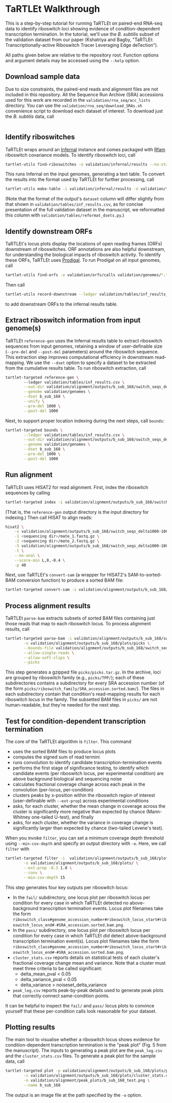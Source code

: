 # TaRTLEt Walkthrough

This is a step-by-step tutorial for running TaRTLEt on paired-end RNA-seq data to identify riboswitch loci showing evidence of condition-dependent transcription termination. In the tutorial, we'll use the *B. subtilis* subset of the validation dataset from our paper (Kshatriya and Bagby, "TaRTLEt: Transcriptionally-active Riboswitch Tracer Leveraging Edge deTection").

All paths given below are relative to the repository root. Function options and argument details may be accessed using the `--help` option.

## Download sample data

Due to size constraints, the paired-end reads and alignment files are not included in this repository. All the Sequence Run Archive (SRA) accessions used for this work are recorded in the `validation/rna_seq/acc_lists` directory. You can use the `validation/rna_seq/download_SRAs.sh` convenience script to download each dataset of interest. To download just the *B. subtilis* data, call

```bash
```

## Identify riboswitches

TaRTLEt wraps around an [Infernal](http://eddylab.org/infernal/) instance and comes packaged with [Rfam](https://rfam.org/) riboswitch covariance models. To identify riboswitch loci, call

```bash
tartlet-utils find-riboswitches -o validation/infernal/results --no-stats validation/genomes/*.fna
```

This runs Infernal on the input genomes, generating a text table. To convert the results into the format used by TaRTLEt for further processing, call

```bash
tartlet-utils make-table -i validation/infernal/results -o validation/tables/inf_results_test.csv
```

(Note that the format of the output's `dataset` column will differ slightly from that shown in `validation/tables/inf_results.csv`, as for concise presentation of the full validation dataset in the manuscript, we reformatted this column with `validation/tables/reformat_dsets.py`.)

## Identify downstream ORFs

TaRTLEt's locus plots display the locations of open reading frames (ORFs) downstream of riboswitches. ORF annotations are also helpful downstream, for understanding the biological impacts of riboswitch activity. To identify these ORFs, TaRTLEt uses [Prodigal](https://github.com/hyattpd/Prodigal). To run Prodigal on all input genomes, call

```bash
tartlet-utils find-orfs -o validation/orfs/calls validation/genomes/*.fna
```

Then call

```bash
tartlet-utils record-downstream --ledger validation/tables/inf_results_test.csv -i validation/orfs/calls
```

to add downstream ORFs to the infernal results table.

## Extract riboswitch information from input genome(s)

TaRTLEt `reference-gen` uses the Infernal results table to extract riboswitch sequences from input genomes, retaining a window of user-definable size (`--pre-del` and `--post-del` parameters) around the riboswitch sequence. This extraction step improves computational efficiency in downstream read-mapping. We use the `--dset` option to specify a dataset to be extracted from the cumulative results table. To run riboswitch extraction, call

```bash
tartlet-targeted reference-gen \ 
        --ledger validation/tables/inf_results.csv \
        --out-dir validation/alignment/outputs/b_sub_168/switch_seqs_delta1000-1000 \
        --genome validation/genomes \
        --dset b_sub_168 \
        --unify \
        --pre-del 1000 \
        --post-del 1000
```

Next, to support proper location indexing during the next steps, call `bounds`:

```bash
tartlet-targeted bounds \
        --ledger validation/tables/inf_results.csv \
        --out-dir validation/alignment/outputs/b_sub_168/switch_seqs_delta1000-1000 \
        --genome validation/genomes \
        --dset b_sub_168 \
        --pre-del 1000 \
        --post-del 1000
```

## Run alignment

TaRTLEt uses HISAT2 for read alignment. First, index the riboswitch sequences by calling

```bash
tartlet-targeted index -i validation/alignment/outputs/b_sub_168/switch_seqs_delta1000-1000 -p 44
```

(That is, the `reference-gen` output directory is the input directory for indexing.) Then call HISAT to align reads:

```bash
hisat2 \
    -x validation/alignment/outputs/b_sub_168/switch_seqs_delta1000-1000/unified_index/unified_index \
    -1 <sequencing dir>/mate_1.fastq.gz \
    -2 <sequencing dir>/mate_2.fastq.gz \
    -S validation/alignment/outputs/b_sub_168/switch_seqs_delta1000-1000/alignment_final/unified/alignment.sam \
    -t \
    --no-unal \
    --score-min L,0,-0.4 \
    -p 40
```

Next, use TaRTLEt's `convert-sam` (a wrapper for HISAT2's SAM-to-sorted-BAM conversion function) to produce a sorted BAM file:

```bash
tartlet-targeted convert-sam -i validation/alignment/outputs/b_sub_168/switch_seqs_delta1000-1000/alignment_final
```

## Process alignment results

TaRTLEt `parse-bam` extracts subsets of sorted BAM files containing just those reads that map to each riboswitch locus.  To process alignment results, call

```bash
tartlet-targeted parse-bam -i validation/alignment/outputs/b_sub_168/switch_seqs_delta1000-1000/alignment_final \
        -o validation/alignment/outputs/b_sub_168/plots/picks \
        --bounds-file validation/alignment/outputs/b_sub_168/switch_seqs_delta1000-1000/rowid_to_bounds.json \
        --allow-single-reads \
        --allow-soft-clips \
        --picks
```

This step generates a gzipped file `picks/picks.tar.gz`.  In the archive, loci are grouped by riboswitch family (e.g., `picks/TPP/`); each of these subdirectories contains a subdirectory for every SRA accession number (of the form `picks/riboswitch_family/SRA_accession.sorted.bam/`). The files in each subdirectory contain that condition's read-mapping results for each riboswitch locus in the family. The subsetted BAM files in `picks/` are not human-readable, but they're needed for the next step.

## Test for condition-dependent transcription termination

The core of the TaRTLEt algorithm is `filter`. This command

- uses the sorted BAM files to produce locus plots
- computes the signed sum of read termini
- runs convolution to identify candidate transcription-termination events
- performs the first stage of significance testing, to identify which candidate events (per riboswitch locus, per experimental condition) are above background biological and sequencing noise
- calculates fractional coverage change across each peak in the convolution (per-locus, per-condition)
- clusters peaks by x-position within the riboswitch region of interest (user-definable with `--ext-prop`) across experimental conditions
- asks, for each cluster, whether the mean change in coverage across the cluster is significantly more negative than expected by chance (Mann-Whitney one-tailed U-test), and finally
- asks, for each cluster, whether the variance in coverage change is significantly larger than expected by chance (two-tailed Levene's test).

When you invoke `filter`, you can set a minimum coverage depth threshold using `--min-cov-depth` and specify an output directory with `-o`. Here, we call `filter` with

```bash
tartlet-targeted filter -i  validation/alignment/outputs/b_sub_168/plots/picks.tar.gz \
        -o validation/alignment/outputs/b_sub_168/plots/ \
        --ext-prop -0.3 1.0 \
        --conv \
        --min-cov-depth 15
```

This step generates four key outputs per riboswitch locus:

- In the `fail/` subdirectory, one locus plot per riboswitch locus per condition for every case in which TaRTLEt detected no above-background transcription termination events. Locus plot filenames take the form `riboswitch_class#genome_accession_number#riboswitch_locus_start#riboswitch_locus_end#-#SRA_accession.sorted.bam.png`.
- In the `pass/` subdirectory, one locus plot per riboswitch locus per condition for every case in which TaRTLEt *did* detect above-background transcription termination event(s). Locus plot filenames take the form `riboswitch_class#genome_accession_number#riboswitch_locus_start#riboswitch_locus_end#-#SRA_accession.sorted.bam.png`.
- `cluster_stats.csv` reports details on statistical tests of each cluster's fractional coverage change mean and variance.  Note that a cluster must meet three criteria to be called significant:
  - delta_mean_pval < 0.05
  - delta_variance_pval < 0.05
  - delta_variance > noiseset_delta_variance
- `peak_log.csv` reports peak-by-peak details used to generate peak plots that correctly connect same-condition points.

It can be helpful to inspect the `fail/` and `pass/` locus plots to convince yourself that these per-condition calls look reasonable for your dataset.

## Plotting results

The main tool to visualise whether a riboswitch locus shows evidence for condition-dependent transcription termination is the "peak plot" (Fig. 5 from the manuscript). The inputs to generating a peak plot are the `peak_log.csv` and the `cluster_stats.csv` files. To generate a peak plot for the sample data, call

```bash
tartlet-targeted plot -p validation/alignment/outputs/b_sub_168/plots/peak_log.csv \
        -c validation/alignment/outputs/b_sub_168/plots/cluster_stats.csv \
        -o validation/alignment/peak_plots/b_sub_168_test.png \
        --name b_sub_168
```

The output is an image file at the path specified by the `-o` option.
